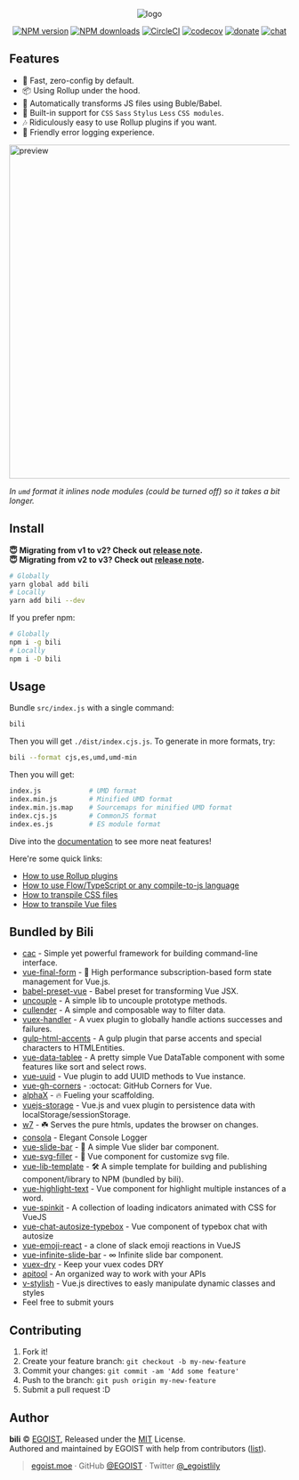 <p align="center">
<img src="https://i.loli.net/2018/02/02/5a741da489499.png" alt="logo">
</p>

<p align="center"><a href="https://npmjs.com/package/bili"><img src="https://img.shields.io/npm/v/bili.svg?style=flat" alt="NPM version"></a> <a href="https://npmjs.com/package/bili"><img src="https://img.shields.io/npm/dm/bili.svg?style=flat" alt="NPM downloads"></a> <a href="https://circleci.com/gh/egoist/bili/tree/master"><img src="https://circleci.com/gh/egoist/bili/tree/master.svg?style=shield" alt="CircleCI"></a> <a href="https://codecov.io/gh/egoist/bili"><img src="https://codecov.io/gh/egoist/bili/branch/master/graph/badge.svg" alt="codecov"></a> <a href="https://github.com/egoist/donate"><img src="https://img.shields.io/badge/$-donate-ff69b4.svg?maxAge=2592000&amp;style=flat" alt="donate"></a> <a href="https://chat.egoist.moe"><img src="https://img.shields.io/badge/chat-on%20discord-7289DA.svg?style=flat" alt="chat"></a></p>

## Features

* 🚀 Fast, zero-config by default.
* 📦 Using Rollup under the hood.
* 🚗 Automatically transforms JS files using Buble/Babel.
* 💅 Built-in support for `CSS` `Sass` `Stylus` `Less` `CSS modules`.
* 🎶 Ridiculously easy to use Rollup plugins if you want.
* 🚨 Friendly error logging experience.

<img src="https://cdn.rawgit.com/egoist/bili/master/media/preview.svg" width="600" alt="preview">

_In `umd` format it inlines node modules (could be turned off) so it takes a bit longer._

## Install

**😇 Migrating from v1 to v2? Check out [release note](https://github.com/egoist/bili/releases/tag/v2.0.0).**<br>
**😇 Migrating from v2 to v3? Check out [release note](https://github.com/egoist/bili/releases/tag/v3.0.0).**

```bash
# Globally
yarn global add bili
# Locally
yarn add bili --dev
```

If you prefer npm:

```bash
# Globally
npm i -g bili
# Locally
npm i -D bili
```

## Usage

Bundle `src/index.js` with a single command:

```bash
bili
```

Then you will get `./dist/index.cjs.js`. To generate in more formats, try:

```bash
bili --format cjs,es,umd,umd-min
```

Then you will get:

```bash
index.js            # UMD format
index.min.js        # Minified UMD format
index.min.js.map    # Sourcemaps for minified UMD format
index.cjs.js        # CommonJS format
index.es.js         # ES module format
```

Dive into the [documentation](https://bili.egoist.moe) to see more neat features!

Here're some quick links:

* [How to use Rollup plugins](https://bili.egoist.moe/#/recipes/use-rollup-plugins)
* [How to use Flow/TypeScript or any compile-to-js language](https://bili.egoist.moe/#/recipes/transpile-js-files)
* [How to transpile CSS files](https://bili.egoist.moe/#/recipes/transpile-css-files)
* [How to transpile Vue files](https://bili.egoist.moe/#/recipes/transpile-vue-files)

## Bundled by Bili

* [cac](https://github.com/egoist/cac) - Simple yet powerful framework for building command-line interface.
* [vue-final-form](https://github.com/egoist/vue-final-form) - 🏁 High performance subscription-based form state management for Vue.js.
* [babel-preset-vue](https://github.com/vuejs/babel-preset-vue) - Babel preset for transforming Vue JSX.
* [uncouple](https://github.com/VitorLuizC/uncouple) - A simple lib to uncouple prototype methods.
* [cullender](https://github.com/VitorLuizC/cullender) - A simple and composable way to filter data.
* [vuex-handler](https://github.com/VitorLuizC/vuex-handler) - A vuex plugin to globally handle actions successes and failures.
* [gulp-html-accents](https://github.com/VitorLuizC/gulp-html-accents) - A gulp plugin that parse accents and special characters to HTMLEntities.
* [vue-data-tablee](https://github.com/VitorLuizC/vue-data-tablee) - A pretty simple Vue DataTable component with some features like sort and select rows.
* [vue-uuid](https://github.com/VitorLuizC/vue-uuid) - Vue plugin to add UUID methods to Vue instance.
* [vue-gh-corners](https://github.com/gluons/vue-gh-corners) - :octocat: GitHub Corners for Vue.
* [alphaX](https://github.com/ulivz/alphax) - :fire: Fueling your scaffolding.
* [vuejs-storage](https://github.com/maple3142/vuejs-storage) - Vue.js and vuex plugin to persistence data with localStorage/sessionStorage.
* [w7](https://github.com/ulivz/w7) - :shamrock: Serves the pure htmls, updates the browser on changes.
* [consola](https://github.com/nuxt/consola) - Elegant Console Logger
* [vue-slide-bar](https://github.com/biigpongsatorn/vue-slide-bar) - 🎢 A simple Vue slider bar component.
* [vue-svg-filler](https://github.com/biigpongsatorn/vue-svg-filler) - 🎨 Vue component for customize svg file.
* [vue-lib-template](https://github.com/biigpongsatorn/vue-lib-template) - 🛠 A simple template for building and publishing component/library to NPM (bundled by bili).
* [vue-highlight-text](https://github.com/TonPC64/vue-highlight-text) - Vue component for highlight multiple instances of a word.
* [vue-spinkit](https://github.com/TonPC64/vue-spinkit) - A collection of loading indicators animated with CSS for VueJS
* [vue-chat-autosize-typebox](https://github.com/TonPC64/vue-chat-autosize-typebox) - Vue component of typebox chat with autosize
* [vue-emoji-react](https://github.com/TonPC64/vue-emoji-react) - a clone of slack emoji reactions in VueJS
* [vue-infinite-slide-bar](https://github.com/biigpongsatorn/vue-infinite-slide-bar) - ∞ Infinite slide bar component.
* [vuex-dry](https://github.com/eunjae-lee/vuex-dry) - Keep your vuex codes DRY
* [apitool](https://github.com/eunjae-lee/apitool) - An organized way to work with your APIs
* [v-stylish](https://github.com/gigioSouza/v-stylish) - Vue.js directives to easly manipulate dynamic classes and styles
* Feel free to submit yours

## Contributing

1.  Fork it!
2.  Create your feature branch: `git checkout -b my-new-feature`
3.  Commit your changes: `git commit -am 'Add some feature'`
4.  Push to the branch: `git push origin my-new-feature`
5.  Submit a pull request :D

## Author

**bili** © [EGOIST](https://github.com/egoist), Released under the [MIT](./LICENSE) License.<br>
Authored and maintained by EGOIST with help from contributors ([list](https://github.com/egoist/bili/contributors)).

> [egoist.moe](https://egoist.moe) · GitHub [@EGOIST](https://github.com/egoist) · Twitter [@\_egoistlily](https://twitter.com/_egoistlily)
